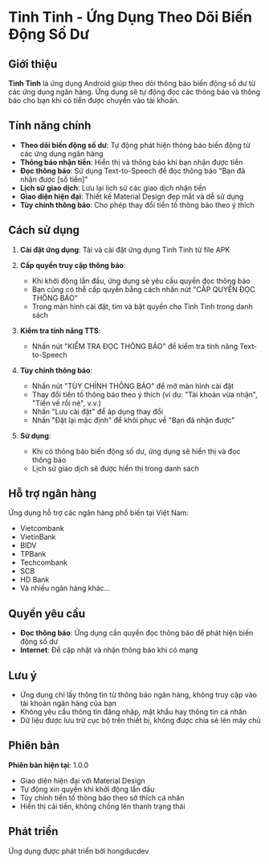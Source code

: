 # Tinh Tinh - Ứng Dụng Theo Dõi Biến Động Số Dư

## Giới thiệu

**Tinh Tinh** là ứng dụng Android giúp theo dõi thông báo biến động số dư từ các ứng dụng ngân hàng. Ứng dụng sẽ tự động đọc các thông báo và thông báo cho bạn khi có tiền được chuyển vào tài khoản.

## Tính năng chính

-   **Theo dõi biến động số dư**: Tự động phát hiện thông báo biến động từ các ứng dụng ngân hàng
-   **Thông báo nhận tiền**: Hiển thị và thông báo khi bạn nhận được tiền
-   **Đọc thông báo**: Sử dụng Text-to-Speech để đọc thông báo "Bạn đã nhận được [số tiền]"
-   **Lịch sử giao dịch**: Lưu lại lịch sử các giao dịch nhận tiền
-   **Giao diện hiện đại**: Thiết kế Material Design đẹp mắt và dễ sử dụng
-   **Tùy chỉnh thông báo**: Cho phép thay đổi tiền tố thông báo theo ý thích

## Cách sử dụng

1. **Cài đặt ứng dụng**: Tải và cài đặt ứng dụng Tinh Tinh từ file APK
2. **Cấp quyền truy cập thông báo**:

    - Khi khởi động lần đầu, ứng dụng sẽ yêu cầu quyền đọc thông báo
    - Bạn cũng có thể cấp quyền bằng cách nhấn nút "CẤP QUYỀN ĐỌC THÔNG BÁO"
    - Trong màn hình cài đặt, tìm và bật quyền cho Tinh Tinh trong danh sách

3. **Kiểm tra tính năng TTS**:

    - Nhấn nút "KIỂM TRA ĐỌC THÔNG BÁO" để kiểm tra tính năng Text-to-Speech

4. **Tùy chỉnh thông báo**:

    - Nhấn nút "TÙY CHỈNH THÔNG BÁO" để mở màn hình cài đặt
    - Thay đổi tiền tố thông báo theo ý thích (ví dụ: "Tài khoản vừa nhận", "Tiền về rồi nè", v.v.)
    - Nhấn "Lưu cài đặt" để áp dụng thay đổi
    - Nhấn "Đặt lại mặc định" để khôi phục về "Bạn đã nhận được"

5. **Sử dụng**:

    - Khi có thông báo biến động số dư, ứng dụng sẽ hiển thị và đọc thông báo
    - Lịch sử giao dịch sẽ được hiển thị trong danh sách

## Hỗ trợ ngân hàng

Ứng dụng hỗ trợ các ngân hàng phổ biến tại Việt Nam:

-   Vietcombank
-   VietinBank
-   BIDV
-   TPBank
-   Techcombank
-   SCB
-   HD Bank
-   Và nhiều ngân hàng khác...

## Quyền yêu cầu

-   **Đọc thông báo**: Ứng dụng cần quyền đọc thông báo để phát hiện biến động số dư
-   **Internet**: Để cập nhật và nhận thông báo khi có mạng

## Lưu ý

-   Ứng dụng chỉ lấy thông tin từ thông báo ngân hàng, không truy cập vào tài khoản ngân hàng của bạn
-   Không yêu cầu thông tin đăng nhập, mật khẩu hay thông tin cá nhân
-   Dữ liệu được lưu trữ cục bộ trên thiết bị, không được chia sẻ lên máy chủ

## Phiên bản

**Phiên bản hiện tại**: 1.0.0

-   Giao diện hiện đại với Material Design
-   Tự động xin quyền khi khởi động lần đầu
-   Tùy chỉnh tiền tố thông báo theo sở thích cá nhân
-   Hiển thị cải tiến, không chồng lên thanh trạng thái

## Phát triển

Ứng dụng được phát triển bởi hongducdev
